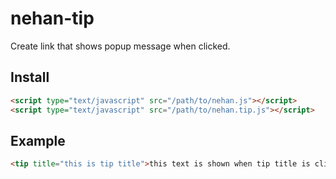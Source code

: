 # nehan-tip

Create link that shows popup message when clicked.

## Install

```html
<script type="text/javascript" src="/path/to/nehan.js"></script>
<script type="text/javascript" src="/path/to/nehan.tip.js"></script>
```

## Example

```html
<tip title="this is tip title">this text is shown when tip title is clicked!</tip>
```

